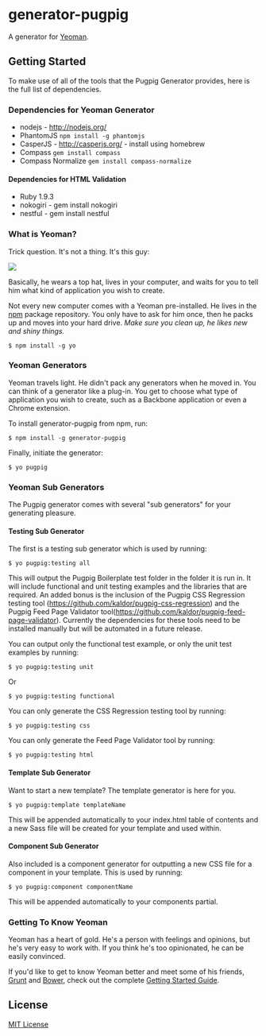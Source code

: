# generator-pugpig

A generator for [Yeoman](http://yeoman.io).


## Getting Started

To make use of all of the tools that the Pugpig Generator provides, here is the full list of dependencies.

### Dependencies for Yeoman Generator

* nodejs - http://nodejs.org/
* PhantomJS
```npm install -g phantomjs```
* CasperJS - http://casperjs.org/ - install using homebrew
* Compass
```gem install compass```
* Compass Normalize
```gem install compass-normalize```

#### Dependencies for HTML Validation

* Ruby 1.9.3
* nokogiri - gem install nokogiri
* nestful - gem install nestful

### What is Yeoman?

Trick question. It's not a thing. It's this guy:

![](http://i.imgur.com/JHaAlBJ.png)

Basically, he wears a top hat, lives in your computer, and waits for you to tell him what kind of application you wish to create.

Not every new computer comes with a Yeoman pre-installed. He lives in the [npm](https://npmjs.org) package repository. You only have to ask for him once, then he packs up and moves into your hard drive. *Make sure you clean up, he likes new and shiny things.*

```
$ npm install -g yo
```

### Yeoman Generators

Yeoman travels light. He didn't pack any generators when he moved in. You can think of a generator like a plug-in. You get to choose what type of application you wish to create, such as a Backbone application or even a Chrome extension.

To install generator-pugpig from npm, run:

```
$ npm install -g generator-pugpig
```

Finally, initiate the generator:

```
$ yo pugpig
```

### Yeoman Sub Generators

The Pugpig generator comes with several "sub generators" for your generating pleasure. 

#### Testing Sub Generator

The first is a testing sub generator which is used by running:

```
$ yo pugpig:testing all
```

This will output the Pugpig Boilerplate test folder in the folder it is run in. It will include functional and unit testing examples and the libraries that are required. An added bonus is the inclusion of the Pugpig CSS Regression testing tool (https://github.com/kaldor/pugpig-css-regression) and the Pugpig Feed Page Validator tool(https://github.com/kaldor/pugpig-feed-page-validator). Currently the dependencies for these tools need to be installed manually but will be automated in a future release.

You can output only the functional test example, or only the unit test examples by running:


```
$ yo pugpig:testing unit
```

Or

```
$ yo pugpig:testing functional
```

You can only generate the CSS Regression testing tool by running:

```
$ yo pugpig:testing css
```

You can only generate the Feed Page Validator tool by running:

```
$ yo pugpig:testing html
```

#### Template Sub Generator

Want to start a new template? The template generator is here for you.

```
$ yo pugpig:template templateName
```

This will be appended automatically to your index.html table of contents and a new Sass file will be created for your template and used within.

#### Component Sub Generator

Also included is a component generator for outputting a new CSS file for a component in your template. This is used by running:

```
$ yo pugpig:component componentName
```

This will be appended automatically to your components partial.

### Getting To Know Yeoman

Yeoman has a heart of gold. He's a person with feelings and opinions, but he's very easy to work with. If you think he's too opinionated, he can be easily convinced.

If you'd like to get to know Yeoman better and meet some of his friends, [Grunt](http://gruntjs.com) and [Bower](http://bower.io), check out the complete [Getting Started Guide](https://github.com/yeoman/yeoman/wiki/Getting-Started).


## License

[MIT License](http://en.wikipedia.org/wiki/MIT_License)

